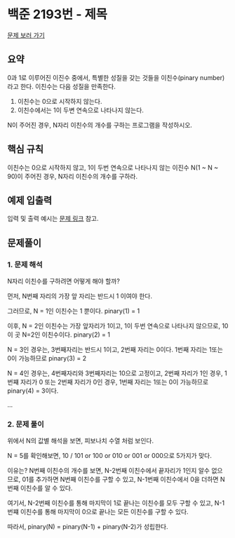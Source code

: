 # 백준 2193번 - 제목

[문제 보러 가기](https://www.acmicpc.net/problem/2193)

## 요약

0과 1로 이루어진 이진수 중에서, 특별한 성질을 갖는 것들을 이친수(pinary number) 라고 한다.
이친수는 다음 성질을 만족한다.

1. 이친수는 0으로 시작하지 않는다.
2. 이친수에서는 1이 두변 연속으로 나타나지 않는다.

N이 주어진 경우, N자리 이친수의 개수를 구하는 프로그램을 작성하시오.

## 핵심 규칙

이친수는 0으로 시작하지 않고, 1이 두번 연속으로 나타나지 않는 이진수
N(1 ~ N ~ 90)이 주어진 경우, N자리 이친수의 개수를 구하라.

## 예제 입출력

입력 및 출력 예시는 [문제 링크](https://www.acmicpc.net/problem/2193) 참고.

## 문제풀이

### 1. 문제 해석

N자리 이친수를 구하려면 어떻게 해야 할까?

먼저, N번째 자리의 가장 앞 자리는 반드시 1 이여야 한다.

그러므로, N = 1인 이친수는 1 뿐이다.  pinary(1) = 1  

이후, N = 2인 이친수는 가장 앞자리가 1이고, 1이 두번 연속으로 나타나지 않으므로, 10이 곳 N=2인 이친수이다.  pinary(2) = 1  

N = 3인 경우는,  3번째자리는 반드시 1이고, 2번째 자리는 0이다. 1번째 자리는 1또는 0이 가능하므로 pinary(3) = 2  

N = 4인 경우는, 4번째자리와 3번째자리는 10으로 고정이고, 2번째 자리가 1인 경우, 1번쨰 자리가 0 또는 2번째 자리가 0인 경우, 1번째 자리는 1또는 0이 가능하므로 pinary(4) = 3이다.

...  

### 2. 문제 풀이

위에서 N의 값별 해석을 보면, 피보나치 수열 처럼 보인다.

N = 5를 확인해보면, 10 / 101 or 100 or 010 or 001 or 000으로 5가지가 맞다.

이유는? N번째 이친수의 개수를 보면, N-2번째 이친수에서 끝자리가 1인지 알수 없으므로, 01를 추가하면 N번째 이친수를 구할 수 있고, N-1번째 이친수에서 0을 더하면 N번째 이친수를 알 수 있다.

여기서, N-2번째 이친수를 통해 마지막이 1로 끝나는 이친수를 모두 구할 수 있고, N-1번쨰 이친수를 통해 마지막이 0으로 끝나는 모든 이친수를 구할 수 있다.

따라서, pinary(N) = pinary(N-1) + pinary(N-2)가 성립한다.
